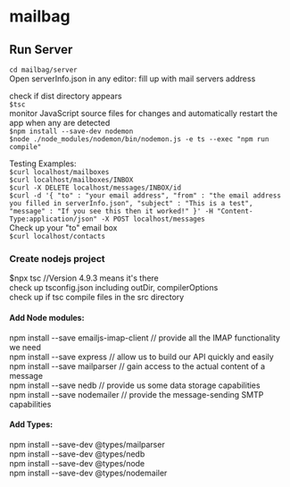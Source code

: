 # mailbag

## Run Server
`cd mailbag/server`  
Open serverInfo.json in any editor: fill up with mail servers address  

check if dist directory appears  
`$tsc`  
monitor JavaScript source files for changes and automatically restart the app when any are detected  
`$npm install --save-dev nodemon`    
`$node ./node_modules/nodemon/bin/nodemon.js -e ts --exec "npm run compile"`  


Testing Examples:  
`$curl localhost/mailboxes`   
`$curl localhost/mailboxes/INBOX`   
`$curl -X DELETE localhost/messages/INBOX/id`   
`$curl -d '{ "to" : "your email address", "from" : "the email address you filled in serverInfo.json", "subject" : "This is a test", "message" : "If you see this then it worked!" }' -H "Content-Type:application/json" -X POST localhost/messages`       
Check up your "to" email box  
`$curl localhost/contacts`  


### Create nodejs project
$npx tsc  //Version 4.9.3 means it's there  
check up tsconfig.json including outDir, compilerOptions  
check up if tsc compile files in the src directory  

#### Add Node modules:
npm install --save emailjs-imap-client  // provide all the IMAP functionality we need  
npm install --save express // allow us to build our API quickly and easily  
npm install --save mailparser // gain access to the actual content of a message  
npm install --save nedb // provide us some data storage capabilities  
npm install --save nodemailer // provide the message-sending SMTP capabilities  

#### Add Types:
npm install --save-dev @types/mailparser   
npm install --save-dev @types/nedb  
npm install --save-dev @types/node  
npm install --save-dev @types/nodemailer  
